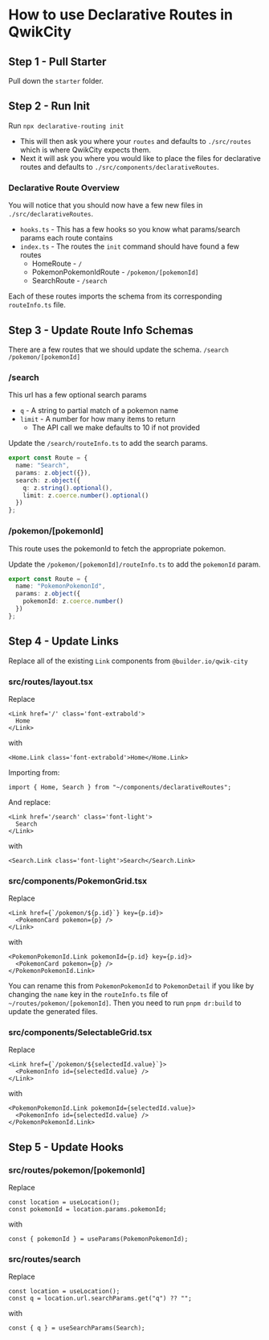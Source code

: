 # How to use Declarative Routes in QwikCity

## Step 1 - Pull Starter

Pull down the `starter` folder.

## Step 2 - Run Init

Run `npx declarative-routing init`

- This will then ask you where your `routes` and defaults to `./src/routes` which is where QwikCity expects them.
- Next it will ask you where you would like to place the files for declarative routes and defaults to `./src/components/declarativeRoutes`.

### Declarative Route Overview

You will notice that you should now have a few new files in `./src/declarativeRoutes`.

- `hooks.ts` - This has a few hooks so you know what params/search params each route contains
- `index.ts` - The routes the `init` command should have found a few routes
  - HomeRoute - `/`
  - PokemonPokemonIdRoute - `/pokemon/[pokemonId]`
  - SearchRoute - `/search`

Each of these routes imports the schema from its corresponding `routeInfo.ts` file.

## Step 3 - Update Route Info Schemas

There are a few routes that we should update the schema.
`/search`
`/pokemon/[pokemonId]`

### /search

This url has a few optional search params

- `q` - A string to partial match of a pokemon name
- `limit` - A number for how many items to return
  - The API call we make defaults to 10 if not provided

Update the `/search/routeInfo.ts` to add the search params.

```ts
export const Route = {
  name: "Search",
  params: z.object({}),
  search: z.object({
    q: z.string().optional(),
    limit: z.coerce.number().optional()
  })
};
```

### /pokemon/[pokemonId]

This route uses the pokemonId to fetch the appropriate pokemon.

Update the `/pokemon/[pokemonId]/routeInfo.ts` to add the `pokemonId` param.

```ts
export const Route = {
  name: "PokemonPokemonId",
  params: z.object({
    pokemonId: z.coerce.number()
  })
};
```

## Step 4 - Update Links

Replace all of the existing `Link` components from `@builder.io/qwik-city`

### src/routes/layout.tsx

Replace

```tsx
<Link href='/' class='font-extrabold'>
  Home
</Link>
```

with

```tsx
<Home.Link class='font-extrabold'>Home</Home.Link>
```

Importing from:

```tsx
import { Home, Search } from "~/components/declarativeRoutes";
```

And replace:

```tsx
<Link href='/search' class='font-light'>
  Search
</Link>
```

with

```tsx
<Search.Link class='font-light'>Search</Search.Link>
```

### src/components/PokemonGrid.tsx

Replace

```tsx
<Link href={`/pokemon/${p.id}`} key={p.id}>
  <PokemonCard pokemon={p} />
</Link>
```

with

```tsx
<PokemonPokemonId.Link pokemonId={p.id} key={p.id}>
  <PokemonCard pokemon={p} />
</PokemonPokemonId.Link>
```

You can rename this from `PokemonPokemonId` to `PokemonDetail` if you like by changing the `name` key in the `routeInfo.ts` file of `~/routes/pokemon/[pokemonId]`. Then you need to run `pnpm dr:build` to update the generated files.

### src/components/SelectableGrid.tsx

Replace

```tsx
<Link href={`/pokemon/${selectedId.value}`}>
  <PokemonInfo id={selectedId.value} />
</Link>
```

with

```tsx
<PokemonPokemonId.Link pokemonId={selectedId.value}>
  <PokemonInfo id={selectedId.value} />
</PokemonPokemonId.Link>
```

## Step 5 - Update Hooks

### src/routes/pokemon/[pokemonId]

Replace

```tsx
const location = useLocation();
const pokemonId = location.params.pokemonId;
```

with

```tsx
const { pokemonId } = useParams(PokemonPokemonId);
```

### src/routes/search

Replace

```tsx
const location = useLocation();
const q = location.url.searchParams.get("q") ?? "";
```

with

```tsx
const { q } = useSearchParams(Search);
```
